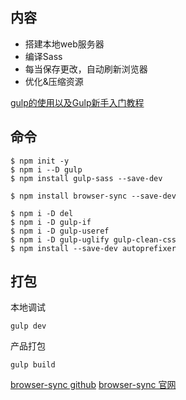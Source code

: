 ## 内容
- 搭建本地web服务器
- 编译Sass
- 每当保存更改，自动刷新浏览器
- 优化&压缩资源

[gulp的使用以及Gulp新手入门教程](https://www.cnblogs.com/sxz2008/p/6370221.html)

## 命令
```
$ npm init -y
$ npm i --D gulp
$ npm install gulp-sass --save-dev

$ npm install browser-sync --save-dev

$ npm i -D del
$ npm i -D gulp-if
$ npm i -D gulp-useref
$ npm i -D gulp-uglify gulp-clean-css
$ npm install --save-dev autoprefixer
```

## 打包

本地调试
```
gulp dev
```
产品打包
```
gulp build
```

[browser-sync github](https://github.com/BrowserSync/browser-sync)
[browser-sync 官网](https://browsersync.io/docs/gulp)